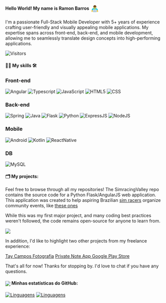 #### Hello World! My name is Ramon Barros <img src="https://raw.githubusercontent.com/arthurgalanti/arthurgalanti/main/assets/man-technologist.gif" width="30" style="vertical-align: middle;">

I'm a passionate Full-Stack Mobile Developer with 5+ years of experience crafting user-friendly and visually appealing mobile applications. My expertise spans across front-end, back-end, and mobile development, allowing me to seamlessly translate design concepts into high-performing applications.

![Visitors](https://api.visitorbadge.io/api/visitors?path=https%3A%2F%2Fgithub.com%2Frmlz&label=Visitors&labelColor=%23f47373&countColor=%23f47373&labelStyle=upper)
<div style="width: max-content;">

#### 👨‍💻 My skills  🛠

### Front-end
![Angular](https://img.shields.io/badge/Angular-DD0031?style=for-the-badge&logo=angular&logoColor=white)
![Typescript](https://img.shields.io/badge/TypeScript-007ACC?style=for-the-badge&logo=typescript&logoColor=white)
![JavaScript](https://img.shields.io/badge/JavaScript-F7DF1E?style=for-the-badge&logo=javascript&logoColor=black)
![HTML5](https://img.shields.io/badge/HTML-239120?style=for-the-badge&logo=html5&logoColor=white)
![CSS](https://img.shields.io/badge/CSS-239120?&style=for-the-badge&logo=css3&logoColor=white)
</div>
<div style="width: max-content;">

### Back-end
![Spring](https://img.shields.io/badge/Spring-6DB33F?style=for-the-badge&logo=spring&logoColor=white)
![Java](https://img.shields.io/badge/Java-ED8B00?style=for-the-badge&logo=openjdk&logoColor=white)
![Flask](https://img.shields.io/badge/Flask-000000?style=for-the-badge&logo=flask&logoColor=white)
![Python](https://img.shields.io/badge/Python-14354C?style=for-the-badge&logo=python&logoColor=white)
![ExpressJS](https://img.shields.io/badge/Express.js-404D59?style=for-the-badge)
![NodeJS](https://img.shields.io/badge/Node.js-43853D?style=for-the-badge&logo=node.js&logoColor=white)
</div>
<div style="width: max-content;">

### Mobile
![Android](https://img.shields.io/badge/Android-3DDC84?style=for-the-badge&logo=android&logoColor=white)
![Kotlin](https://img.shields.io/badge/Kotlin-0095D5?&style=for-the-badge&logo=kotlin&logoColor=white)
![ReactNative](https://img.shields.io/badge/React_Native-20232A?style=for-the-badge&logo=react&logoColor=61DAFB)
</div>
<div style="width: max-content;">
  
### DB
![MySQL](https://img.shields.io/badge/MySQL-00000F?style=for-the-badge&logo=mysql&logoColor=white)
</div>



</div>

#### 🗂️ My projects:

Feel free to browse through all my repositories! The SimracingValley repo contains the source code for a Python Flask/AngularJS web application. 
This application was created to help aspiring Brazilian [sim racers](https://liquipedia.net/simracing/Main_Page) organize community events, like [these ones](https://www.youtube.com/watch?v=_Dp6h_8FWQ8&list=PLxwW6zge7_Dhg47ZFjFTcHIWNqpktGV8B.)

While this was my first major project, and many coding best practices weren't followed, the code remains open-source for anyone to learn from.

<a href="[https://github.com/arthurgalanti/shopflix](https://github.com/rmlz/simracingvalley)">
  <img align="center" src="https://github-readme-stats.vercel.app/api/pin/?username=rmlz&repo=simracingvalley&&theme=dark" />
</a>

In addition, I'd like to highlight two other projects from my freelance experience:

[Tay Campos Fotografia](https://www.taycampos.com.br/)
[Private Note App Google Play Store](https://play.google.com/store/apps/details?id=rbdev.tasknote&pli=1)

That's all for now! Thanks for stopping by. I'd love to chat if you have any questions.

#### <img src="https://github.githubassets.com/images/modules/logos_page/GitHub-Mark.png" width="30" style="vertical-align: middle;"> Minhas estatísticas do GitHub: 
[![Linguagens](https://github-readme-stats.vercel.app/api?username=rmlz&show_icons=true&locale=pt-BR&&theme=dark)](https://github.com/arthurgalanti?tab=repositories)
[![Linguagens](https://github-readme-stats.vercel.app/api/top-langs/?username=rmlz&layout=compact&locale=pt-BR&&theme=dark)](https://github.com/arthurgalanti?tab=repositories)

#

